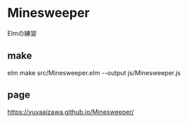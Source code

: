 # Minesweeper
Elmの練習

## make
elm make src/Minesweeper.elm --output js/Minesweeper.js

## page
https://yuyaaizawa.github.io/Minesweeper/

